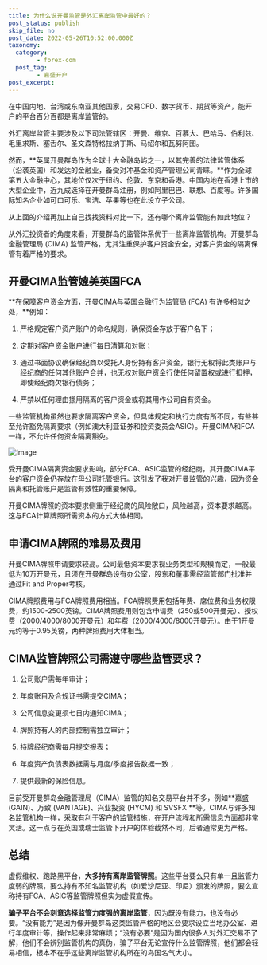 ```yaml
---
title: 为什么说开曼监管是外汇离岸监管中最好的？
post_status: publish
skip_file: no
post_date: 2022-05-26T10:52:00.000Z
taxonomy:
  category:
        - forex-com
  post_tag:
        - 嘉盛开户
post_excerpt: 
---
```

在中国内地、台湾或东南亚其他国家，交易CFD、数字货币、期货等资产，能开户的平台百分百都是离岸监管的。

外汇离岸监管主要涉及以下司法管辖区：开曼、维京、百慕大、巴哈马、伯利兹、毛里求斯、塞舌尔、圣文森特格拉纳丁斯、马绍尔和瓦努阿图。

然而，**英属开曼群岛作为全球十大金融岛屿之一，以其完善的法律监管体系（沿袭英国）和发达的金融业，备受对冲基金和资产管理公司青睐。**作为全球第五大金融中心，其地位仅次于纽约、伦敦、东京和香港。中国内地在香港上市的大型企业中，近九成选择在开曼群岛注册，例如阿里巴巴、联想、百度等。许多国际知名企业如可口可乐、宝洁、苹果等也在此设立子公司。

从上面的介绍再加上自己找找资料对比一下，还有哪个离岸监管能有如此地位？

从外汇投资者的角度来看，开曼群岛的监管体系优于一些离岸监管机构。开曼群岛金融管理局 (CIMA) 监管严格，尤其注重保护客户资金安全，对客户资金的隔离保管有着严格的要求。

## 开曼CIMA监管媲美英国FCA

**在保障客户资金方面，开曼CIMA与英国金融行为监管局 (FCA) 有许多相似之处，**例如：

1. 严格规定客户资产账户的命名规则，确保资金存放于客户名下；

1. 定期对客户资金账户进行每日清算和对账；

1. 通过书面协议确保经纪商以受托人身份持有客户资金，银行无权将此类账户与经纪商的任何其他账户合并，也无权对账户资金行使任何留置权或进行扣押，即使经纪商欠银行债务；

1. 严禁以任何理由挪用隔离的客户资金或将其用作公司自有资金。

一些监管机构虽然也要求隔离客户资金，但具体规定和执行力度有所不同，有些甚至允许豁免隔离要求（例如澳大利亚证券和投资委员会ASIC）。开曼CIMA和FCA一样，不允许任何资金隔离豁免。

![Image](https://prod-files-secure.s3.us-west-2.amazonaws.com/39ed1227-6d7d-4570-be36-9ccd4a2c4241/bd849744-3fcb-4a37-8312-357962c8f065/image.png?X-Amz-Algorithm=AWS4-HMAC-SHA256&X-Amz-Content-Sha256=UNSIGNED-PAYLOAD&X-Amz-Credential=ASIAZI2LB4662TX7R5M4%2F20251019%2Fus-west-2%2Fs3%2Faws4_request&X-Amz-Date=20251019T101314Z&X-Amz-Expires=3600&X-Amz-Security-Token=IQoJb3JpZ2luX2VjECcaCXVzLXdlc3QtMiJHMEUCIQCfxV7SPc0Msrr4TiRL%2BV0%2BCvT0CEntvNtBkP2V6vdNMQIgRmszSbEiHJNQK4buQTfRXBBcko3AV7MYTOrcWKl0y4EqiAQI0P%2F%2F%2F%2F%2F%2F%2F%2F%2F%2FARAAGgw2Mzc0MjMxODM4MDUiDGXOeSrwkKiZzjkY3SrcA%2FpcMgp8nH9loBKK2C5tOT1tvcN2La44B%2BHp1Cq6pR9KRoCyk9nRdhx4FsjfHRXmqFZh3C28uVBuAqpS4f%2BVhpglKmz8XavYIBFZtJPS8VLHh3mOjitcdj9aVaynChfsUcvadbT7DR7%2Bt65%2BkSKhG0w%2FTcvJ%2FY%2FR%2FBUTq7vWUcLw%2BKI3DBhoHC0BO3CWaTlnA%2F4hy9pTlxAqieUpt7mcKkpCevpZUeXICR%2B80eouYObiFsCja%2Br36AHppKiCEc5DYRjLthCXL4Gf8Mtnk2ADoo%2Fk83Qv%2BU52Dgu7Ivd1lJDws%2FYFEM9Xpdn7O5unP5pZU6NAJMSRWQtdSd%2B2q3d8YlCGbsK66iqAaj5onhv1sDcfn6n2dnMT9yJLJOd9x7K2006hIwRhbCymtR7kL2U1AoARsaieSa8dTJU97BzTcrOiUzCiv2SFm4knfcAYz5HqaWIzdoCU%2FImL1Ztm598wgY%2BOk3W7FSZNaH9KFdVaTeCfKlZg7rsSHCaq0uPWMzxJudLAFuDO3TEj%2BUs2FuWd5w3ZKzJxpmuYgF%2BFRNnvPLztOQrmiKMTh3B5mcF5fmgvEpOsXyUWpDSBQ3NfSNTPRhH%2BY%2BEusDwkgDeFaMJOo8lbooA5VFu6tBY3qu%2FDMNKJ0scGOqUBPCzQZHySn7OoEf8JdweKlUXAyNvxmGYz3%2FOIuKxTmwr4w2TauE2t8nR4OUWEVJT4Rl896timv7wRluk7u%2B7YTYIlqki%2F%2FikW15LIgmGoEhDmmBOyVhXzEECeSDuPSQKVrjUu%2Ff7EhVhtq6XKRVS%2FkGomSEl1eFdkxAiEYd4QkZXyLpobnHjPgiz7L6GHxWTVmqcLSdM8DXUdguL1QIZvGI2W0UFC&X-Amz-Signature=445d5bbb529dbdb3828782f2e05bd5d9b6cda13e069b62e0f031db68efc31f73&X-Amz-SignedHeaders=host&x-amz-checksum-mode=ENABLED&x-id=GetObject)

受开曼CIMA隔离资金要求影响，部分FCA、ASIC监管的经纪商，其开曼CIMA平台的客户资金仍存放在母公司托管银行。这引发了我对开曼监管的兴趣，因为资金隔离和托管账户是监管有效性的重要保障。

开曼CIMA牌照的资本要求侧重于经纪商的风险敞口，风险越高，资本要求越高。这与FCA计算牌照所需资本的方式大体相同。

## **申请CIMA牌照的难易及费用**

开曼CIMA牌照申请要求较高。公司最低资本要求视业务类型和规模而定，一般最低为10万开曼元，且须在开曼群岛设有办公室，股东和董事需经监管部门批准并通过Fit and Proper考核。

CIMA牌照费用与FCA牌照费用相当。FCA牌照费用包括年费、席位费和业务权限费，约1500-2500英镑。CIMA牌照费用则包含申请费（250或500开曼元）、授权费（2000/4000/8000开曼元）和年费（2000/4000/8000开曼元）。由于1开曼元约等于0.95英镑，两种牌照费用大体相当。

## CIMA监管牌照公司需遵守哪些监管要求？

1. 公司账户需每年审计；

1. 年度账目及合规证书需提交CIMA；

1. 公司信息变更须七日内通知CIMA；

1. 牌照持有人的内部控制需独立审计；

1. 持牌经纪商需每月提交报表；

1. 年度资产负债表数据需与月度/季度报告数据一致；

1. 提供最新的保险信息。

目前受开曼群岛金融管理局（CIMA）监管的知名交易平台并不多，例如**嘉盛 (GAIN)、万致 (VANTAGE)、兴业投资 (HYCM) 和 SVSFX **等。CIMA与许多知名监管机构一样，采取有利于客户的监管措施，在开户流程和所需信息方面都非常灵活。这一点与在英国或瑞士监管下开户的体验截然不同，后者通常更为严格。

## 总结

虚假维权、跑路黑平台，**大多持有离岸监管牌照**。这些平台要么只有单一且监管力度弱的牌照，要么持有不知名监管机构（如爱沙尼亚、印尼）颁发的牌照，要么宣称持有FCA、ASIC等监管牌照但实为虚假宣传。

**骗子平台不会刻意选择监管力度强的离岸监管**，因为既没有能力，也没有必要。“没有能力”是因为像开曼群岛这类监管严格的地区会要求设立当地办公室、进行年度审计等，操作起来非常麻烦；“没有必要”是因为国内很多人对外汇交易不了解，他们不会辨别监管机构的真伪，骗子平台无论宣传什么监管牌照，他们都会轻易相信，根本不在乎这些离岸监管机构所在的岛国名气大小。